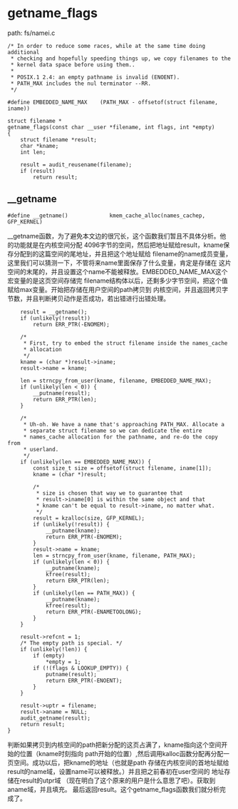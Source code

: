 # getname_flags

path: fs/namei.c
```
/* In order to reduce some races, while at the same time doing additional
 * checking and hopefully speeding things up, we copy filenames to the
 * kernel data space before using them..
 *
 * POSIX.1 2.4: an empty pathname is invalid (ENOENT).
 * PATH_MAX includes the nul terminator --RR.
 */

#define EMBEDDED_NAME_MAX    (PATH_MAX - offsetof(struct filename, iname))

struct filename *
getname_flags(const char __user *filename, int flags, int *empty)
{
    struct filename *result;
    char *kname;
    int len;

    result = audit_reusename(filename);
    if (result)
        return result;
```

## __getname


```
#define __getname()             kmem_cache_alloc(names_cachep, GFP_KERNEL)
```

__getname函数，为了避免本文边的很冗长，这个函数我们暂且不具体分析。他的功能就是在内核空间分配
4096字节的空间，然后把地址赋给result，kname保存分配到的这篇空间的尾地址，并且把这个地址赋给
filename的name成员变量，这里我们可以猜测一下，不管将来name里面保存了什么变量，肯定是存储在
这片空间的末尾的，并且设置这个name不能被释放。EMBEDDED_NAME_MAX这个宏变量的是这页空间存储完
filename结构体以后，还剩多少字节空间，把这个值赋给max变量。开始把存储在用户空间的path拷贝到
内核空间，并且返回拷贝字节数，并且判断拷贝动作是否成功，若出错进行出错处理。

```
    result = __getname();
    if (unlikely(!result))
        return ERR_PTR(-ENOMEM);

    /*
     * First, try to embed the struct filename inside the names_cache
     * allocation
     */
    kname = (char *)result->iname;
    result->name = kname;

    len = strncpy_from_user(kname, filename, EMBEDDED_NAME_MAX);
    if (unlikely(len < 0)) {
        __putname(result);
        return ERR_PTR(len);
    }

    /*
     * Uh-oh. We have a name that's approaching PATH_MAX. Allocate a
     * separate struct filename so we can dedicate the entire
     * names_cache allocation for the pathname, and re-do the copy from
     * userland.
     */
    if (unlikely(len == EMBEDDED_NAME_MAX)) {
        const size_t size = offsetof(struct filename, iname[1]);
        kname = (char *)result;

        /*
         * size is chosen that way we to guarantee that
         * result->iname[0] is within the same object and that
         * kname can't be equal to result->iname, no matter what.
         */
        result = kzalloc(size, GFP_KERNEL);
        if (unlikely(!result)) {
            __putname(kname);
            return ERR_PTR(-ENOMEM);
        }
        result->name = kname;
        len = strncpy_from_user(kname, filename, PATH_MAX);
        if (unlikely(len < 0)) {
            __putname(kname);
            kfree(result);
            return ERR_PTR(len);
        }
        if (unlikely(len == PATH_MAX)) {
            __putname(kname);
            kfree(result);
            return ERR_PTR(-ENAMETOOLONG);
        }
    }

    result->refcnt = 1;
    /* The empty path is special. */
    if (unlikely(!len)) {
        if (empty)
            *empty = 1;
        if (!(flags & LOOKUP_EMPTY)) {
            putname(result);
            return ERR_PTR(-ENOENT);
        }
    }

    result->uptr = filename;
    result->aname = NULL;
    audit_getname(result);
    return result;
}
```

判断如果拷贝到内核空间的path把新分配的这页占满了，kname指向这个空间开始的位置（kname时刻指向
path开始的位置）,然后调用kalloc函数分配再分配一页空间。成功以后，把kname的地址（也就是path
存储在内核空间的首地址赋给result的name域，设置name可以被释放。）并且把之前春初在user空间的
地址存储在result的utpr域 （现在明白了这个原来的用户是什么意思了吧）。获取到aname域，并且填充。
最后返回result。这个getname_flags函数我们就分析完成了。
